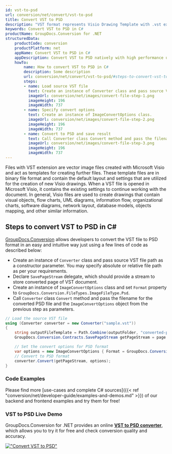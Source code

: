 ```yaml
---
id: vst-to-psd
url: conversion/net/convert/vst-to-psd
title: Convert VST to PSD
description: "VST format represents Visio Drawing Template with .vst extension. Learn how to convert VST to PSD file programmatically in C# language using GroupDocs.Conversion for .NET library."
keywords: Convert VST to PSD in C#
productName: GroupDocs.Conversion for .NET
structuredData:
    productCode: conversion
    productPlatform: net
    appName: Convert VST to PSD in C#
    appDescription: Convert VST to PSD natively with high performance using C# language and server side GroupDocs.Conversion for .NET APIs, without the use of any software like Microsoft or Open Office.
    howTo:
        name: How to convert VST to PSD in C# 
        description: Some description
        url: conversion/net/convert/vst-to-psd/#steps-to-convert-vst-to-psd-in-c
        steps:
        - name: Load source VST file 
          text: Create an instance of Converter class and pass source VST file path as a constructor parameter. You may specify absolute or relative file path as per your requirements. 
          imageUrl: conversion/net/images/convert-file-step-1.png
          imageHeight: 196
          imageWidth: 737
        - name: Specify convert options 
          text: Create an instance of ImageConvertOptions class.
          imageUrl: conversion/net/images/convert-file-step-2.png
          imageHeight: 196
          imageWidth: 737
        - name: Convert to PSD and save result 
          text: Call Converter class Convert method and pass the filename for the converted HTML file and the ImageConvertOptions object from the previous step as parameters.
          imageUrl: conversion/net/images/convert-file-step-3.png
          imageHeight: 196
          imageWidth: 737
---
```


Files with VST extension are vector image files created with Microsoft Visio and act as templates for creating further files. These template files are in binary file format and contain the default layout and settings that are utilized for the creation of new Visio drawings. When a VST file is opened in Microsoft Visio, it contains the existing settings to continue working with the document. In general, Visio files are used to create drawings that contain visual objects, flow charts, UML diagrams, information flow, organizational charts, software diagrams, network layout, database models, objects mapping, and other similar information.

## Steps to convert VST to PSD in C#

[GroupDocs.Conversion](https://products.groupdocs.com/conversion/net) allows developers to convert the VST file to PSD format in an easy and intuitive way just using a few lines of code as described below:

* Create an instance of `Converter` class and pass source VST file path as a constructor parameter. You may specify absolute or relative file path as per your requirements. 
* Declare `SavePageStream` delegate, which should provide a stream to store converted page of VST document.
* Create an instance of `ImageConvertOptions` class and set `Format` property to `GroupDocs.Conversion.FileTypes.ImageFileType.Psd`.
* Call `Converter` class `Convert` method and pass the filename for the converted PSD file and the `ImageConvertOptions` object from the previous step as parameters.

```csharp
// Load the source VST file
using (Converter converter = new Converter("sample.vst"))
{
    string outputFileTemplate = Path.Combine(outputFolder, "converted-page-{0}.psd");
    GroupDocs.Conversion.Contracts.SavePageStream getPageStream = page => new FileStream(string.Format(outputFileTemplate, page), FileMode.Create);

    // Set the convert options for PSD format
    var options = new ImageConvertOptions { Format = GroupDocs.Conversion.FileTypes.ImageFileType.Psd };   
    // Convert to PSD format
    converter.Convert(getPageStream, options);
}
```

### Code Examples

Please find more [use-cases and complete C# sources]({{< ref "conversion/net/developer-guide/examples-and-demos.md" >}}) of our backend and frontend examples and try them for free!

### VST to PSD Live Demo

GroupDocs.Conversion for .NET provides an online [**VST to PSD converter**](https://products.groupdocs.app/conversion/vst-to-psd), which allows you to try it for free and check conversion quality and accuracy.

[!["Convert VST to PSD"](conversion/net/images/convert-to-psd/convert-vst-to-psd.png)](https://products.groupdocs.app/conversion/vst-to-psd)